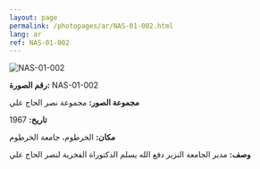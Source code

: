 ```yaml
---
layout: page
permalink: /photopages/ar/NAS-01-002.html
lang: ar
ref: NAS-01-002
---
```


![NAS-01-002](/smallimages/NAS-01-002-600.jpg)

**رقم الصورة:** NAS-01-002

**مجموعة الصور:** مجموعة نصر الحاج علي

**تاريخ:**  1967

**مكان:** الخرطوم، جامعة الخرطوم

**وصف:** مدير الجامعة النزير دفع الله يسلم الدكتوراة الفخرية لنصر الحاج علي 

